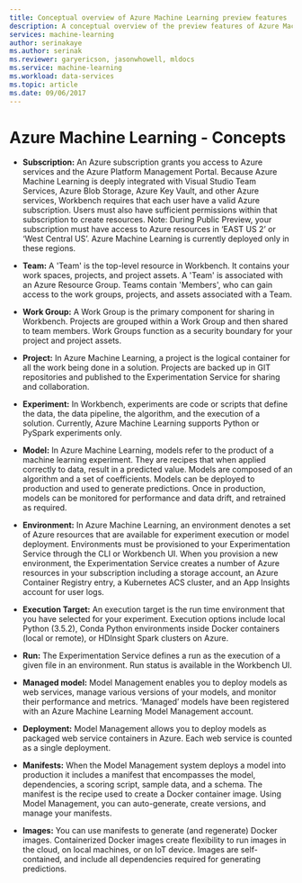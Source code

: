 ```yaml
---
title: Conceptual overview of Azure Machine Learning preview features | Microsoft Docs
description: A conceptual overview of the preview features of Azure Machine Learning.
services: machine-learning
author: serinakaye
ms.author: serinak
ms.reviewer: garyericson, jasonwhowell, mldocs
ms.service: machine-learning
ms.workload: data-services
ms.topic: article
ms.date: 09/06/2017 
---
```


# Azure Machine Learning - Concepts

- **Subscription:** An Azure subscription grants you access to Azure services and the Azure Platform Management Portal. Because Azure Machine Learning is deeply integrated with Visual Studio Team Services, Azure Blob Storage, Azure Key Vault, and other Azure services, Workbench requires that each user have a valid Azure subscription. Users must also have sufficient permissions within that subscription to create resources. Note: During Public Preview, your subscription must have access to Azure resources in ‘EAST US 2’ or ‘West Central US’. Azure Machine Learning is currently deployed only in these regions.


- **Team:** A 'Team' is the top-level resource in Workbench. It contains your work spaces, projects, and project assets. A 'Team' is associated with an Azure Resource Group. Teams contain 'Members', who can gain access to the work groups, projects, and assets associated with a Team. 


- **Work Group:** A Work Group is the primary component for sharing in Workbench. Projects are grouped within a Work Group and then shared to team members. Work Groups function as a security boundary for your project and project assets.  


- **Project:** In Azure Machine Learning, a project is the logical container for all the work being done in a solution. Projects are backed up in GIT repositories and published to the Experimentation Service for sharing and collaboration.  

- **Experiment:** In Workbench, experiments are code or scripts that define the data, the data pipeline, the algorithm, and the execution of a solution. Currently, Azure Machine Learning supports Python or PySpark experiments only. 


- **Model:** In Azure Machine Learning, models refer to the product of a machine learning experiment. They are recipes that when applied correctly to data, result in a predicted value. Models are composed of an algorithm and a set of coefficients. Models can be deployed to production and used to generate predictions. Once in production, models can be monitored for performance and data drift, and retrained as required. 


- **Environment:** In Azure Machine Learning, an environment denotes a set of Azure resources that are available for experiment execution or model deployment. Environments must be provisioned to your Experimentation Service through the CLI or Workbench UI. When you provision a new environment, the Experimentation Service creates a number of Azure resources in your subscription including a storage account, an Azure Container Registry entry, a Kubernetes ACS cluster, and an App Insights account for user logs.  


- **Execution Target:** An execution target is the run time environment that you have selected for your experiment. Execution options include local Python (3.5.2), Conda Python environments inside Docker containers (local or remote), or HDInsight Spark clusters on Azure.

 
- **Run:** The Experimentation Service defines a run as the execution of a given file in an environment. Run status is available in the Workbench UI. 


- **Managed model:** Model Management enables you to deploy models as web services, manage various versions of your models, and monitor their performance and metrics. ‘Managed’ models have been registered with an Azure Machine Learning Model Management account. 
 

- **Deployment:** Model Management allows you to deploy models as packaged web service containers in Azure. Each web service is counted as a single deployment. 


- **Manifests:** When the Model Management system deploys a model into production it includes a manifest that encompasses the model, dependencies, a scoring script, sample data, and a schema. The manifest is the recipe used to create a Docker container image. Using Model Management, you can auto-generate, create versions, and manage your manifests. 


- **Images:** You can use manifests to generate (and regenerate) Docker images. Containerized Docker images create flexibility to run images in the cloud, on local machines, or on IoT device. Images are self-contained, and include all dependencies required for generating predictions. 

